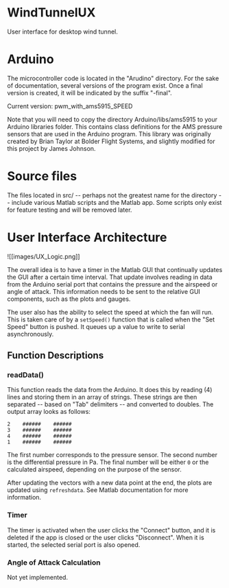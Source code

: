 # WindTunnelUX
User interface for desktop wind tunnel.

# Arduino
The microcontroller code is located in the "Arudino" directory. For the sake of documentation, several versions of the program exist. Once a final version is created, it will be indicated by the suffix "-final".

Current version: pwm_with_ams5915_SPEED

Note that you will need to copy the directory Arduino/libs/ams5915 to your Arduino libraries folder. This contains class definitions for the AMS pressure sensors that are used in the Arduino program. This library was originally created by Brian Taylor at Bolder Flight Systems, and slightly modified for this project by James Johnson.

# Source files
The files located in src/ -- perhaps not the greatest name for the directory -- include various Matlab scripts and the Matlab app. Some scripts only exist for feature testing and will be removed later.

# User Interface Architecture
![[images/UX_Logic.png]]

The overall idea is to have a timer in the Matlab GUI that continually updates the GUI after a certain time interval. That update involves reading in data from the Arduino serial port that contains the pressure and the airspeed or angle of attack. This information needs to be sent to the relative GUI components, such as the plots and gauges.

The user also has the ability to select the speed at which the fan will run. This is taken care of by a `setSpeed()` function that is called when the "Set Speed" button is pushed. It queues up a value to write to serial asynchronously.

## Function Descriptions
### readData()
This function reads the data from the Arduino. It does this by reading (4) lines and storing them in an array of strings. These strings are then separated -- based on "Tab" delimiters -- and converted to doubles. The output array looks as follows:
```
2    ######    ######
3    ######    ######
4    ######    ######
1    ######    ######
```
The first number corresponds to the pressure sensor. The second number is the differential pressure in Pa. The final number will be either `0` or the calculated airspeed, depending on the purpose of the sensor.

After updating the vectors with a new data point at the end, the plots are updated using `refreshdata`. See Matlab documentation for more information.

### Timer
The timer is activated when the user clicks the "Connect" button, and it is deleted if the app is closed or the user clicks "Disconnect". When it is started, the selected serial port is also opened.

### Angle of Attack Calculation
Not yet implemented.
